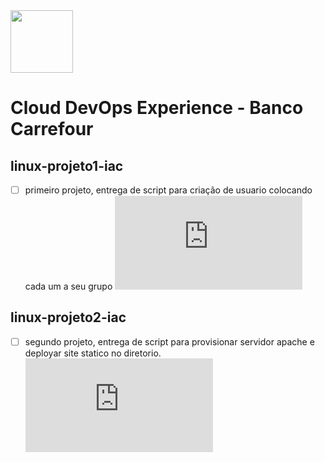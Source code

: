 <img src="https://hermes.digitalinnovation.one/tracks/4c1c9e04-857e-4683-ba5b-4b0eafcd4d2c.png" width="100"> 

# Cloud DevOps Experience - Banco Carrefour


## linux-projeto1-iac

- [ ] primeiro projeto, entrega de script para criação de usuario colocando cada um a seu grupo ![iacl.sh](https://github.com/douglastos/clouddevopsexperience/blob/master/linux-projeto1-iac/iacl.sh)

## linux-projeto2-iac

- [ ] segundo projeto, entrega de script para provisionar servidor apache e deployar site statico no diretorio. ![iac2.sh](https://github.com/douglastos/clouddevopsexperience/blob/master/projeto-provisonamento-apache/iac2.sh)
